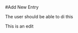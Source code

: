 #Add New Entry















The user should be able to di this







This is an edit